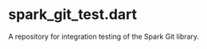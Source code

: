 spark_git_test.dart
===================

A repository for integration testing of the Spark Git library.
